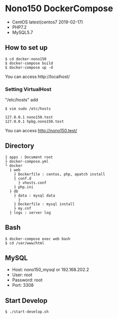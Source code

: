 # Nono150 DockerCompose

- CentOS latest(centos7 2019-02-17)
- PHP7.2
- MySQL5.7

## How to set up

```
$ cd docker-nono150
$ docker-compose build
$ docker-compose up -d
```

You can access http://localhost/

### Setting VirtualHost

"/etc/hosts" add

```
$ vim sudo /etc/hosts
```
 
```
127.0.0.1 nono150.test
127.0.0.1 hpbg.nono150.test
```

You can access http://nono150.test/

## Directory

```
├ apps : Document root
├ docker-compose.yml
└ docker
  ├ web
    ├ Dockerfile : centos, php, apatch install
    ├ conf.d
      ├ vhosts.conf
    ├ php.ini
  ├ db
    ├ data : mysql data
      ├ 
    ├ Dockerfile : mysql install
    ├ my.cnf
  ├ logs : server log
```

## Bash

```
$ docker-compose exec web bash
$ cd /var/www/html
```

## MySQL

- Host: nono150_mysql or 192.168.202.2
- User: root
- Password: root    
- Port: 3308

## Start Develop

```
$ ./start-develop.sh
```
